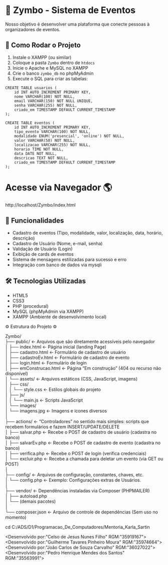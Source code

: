 # 🎉 Zymbo - Sistema de Eventos

Nosso objetivo é desenvolver uma plataforma que conecte pessoas à organizadores de eventos.


## 🧪 Como Rodar o Projeto

1. Instale o XAMPP (ou similar)
2. Coloque a pasta `Zymbo` dentro de `htdocs`
3. Inicie o Apache e MySQL no XAMPP
4. Crie o banco `zymbo_db` no phpMyAdmin
5. Execute o SQL para criar as tabelas:

```
CREATE TABLE usuarios (
    id INT AUTO_INCREMENT PRIMARY KEY,
    nome VARCHAR(100) NOT NULL,
    email VARCHAR(150) NOT NULL UNIQUE,
    senha VARCHAR(255) NOT NULL,
    criado_em TIMESTAMP DEFAULT CURRENT_TIMESTAMP
);

CREATE TABLE eventos (
    id INT AUTO_INCREMENT PRIMARY KEY,
    tipo_evento VARCHAR(100) NOT NULL,
    modalidade ENUM('presencial', 'online') NOT NULL,
    valor VARCHAR(50) NOT NULL,
    localizacao VARCHAR(255) NOT NULL,
    horario TIME NOT NULL,
    data DATE NOT NULL,
    descricao TEXT NOT NULL,
    criado_em TIMESTAMP DEFAULT CURRENT_TIMESTAMP
);
```
# Acesse via Navegador 🌎
http://localhost/Zymbo/index.html



## 🚀 Funcionalidades

- Cadastro de eventos (Tipo, modalidade, valor, localização, data, horário, descrição)
- Cadastro de Usuário (Nome, e-mail, senha)
- Validação de Usuário (Login)
- Exibição de cards de eventos
- Sistema de mensagens estilizadas para sucesso e erro
- Integração com banco de dados via mysqli


## 🛠️ Tecnologias Utilizadas

- HTML5
- CSS3
- PHP (procedural)
- MySQL (phpMyAdmin via XAMPP)
- XAMPP (Ambiente de desenvolvimento local)


⚙️  Estrutura do Projeto  ⚙️

Zymbo/                                                                                                                                                                                    
├── public/                     ← Arquivos que são diretamente acessíveis pelo navegador                                                                                                
│   ├── index.html              ← Página inicial (landing Page)                                                                                                                        
│   ├── cadastro.html           ← Formulário de cadastro de usuário                                                                                                                    
│   ├── cadastroEv.html         ← Formulário de cadastro de evento                                                                                                                    
│   ├── login.html              ← Formulário de login                                                                                                                                
│   ├── emConstrucao.html       ← Página “Em construção” (404 ou recurso não disponível)                                                                                                
│   └── assets/                 ← Arquivos estáticos (CSS, JavaScript, imagens)                                                                                                        
│       ├── css/                                                                                                                                                                        
│       │   └── style.css       ← Estilos globais do projeto                                                                                                                        
│       ├── js/                                                                                                                                                                        
│       │   └── main.js         ← Scripts JavaScript                                                                                                                                    
│       └── images/                                                                                                                                                                    
│           └── imagens.jpg     ← Imagens e icones diversos                                                                                                                            
│                                                                                                                                                                                        
├── actions/                    ← “Controladores” no sentido mais simples: scripts que recebem formulários e fazem INSERT/UPDATE/DELETE                                                
│   ├── salvar.php              ← Recebe o POST de cadastro de usuário (cadastra no banco)                                                                                                
│   ├── salvarEv.php            ← Recebe o POST de cadastro de evento (cadastra no banco)                                                                                                
│   ├── verifica.php            ← Recebe o POST de login (verifica credenciais)                                                                                                        
│   └── excluir.php             ← Recebe a chamada para deletar um evento (via GET ou POST)                                                                                            
│                                                                                                                                                                                        
├── config/                     ← Arquivos de configuração, constantes, chaves, etc.                                                                                                    
│   └── config.php              ← Exemplo: Configurações extras de Usuários.                                                                                                            
│                                                                                                                                                                                        
├── vendor/                     ← Dependências instaladas via Composer (PHPMAILER)                                                                                                        
│   ├── autoload.php                                                                                                                                                                    
│   └── (demais pacotes)                                                                                                                                                                
│                                                                                                                                                                                        
└── composer.json               ← Arquivo de controle de dependências (Sem uso no momento)                                                                                                





cd C:/ADS/D1/Programacao_De_Computadores/Mentoria_Karla_Sartin

<Desenvolvido por:"Celso de Jesus Nunes Filho" RGM:"35919167">                                                                                                                            
<Desenvolvido por:"Guilherme Tavares Pinheiro Moura" RGM:"35974664">                                                                                                                    
<Desenvolvido por:"João Carlos de Souza Carvalho" RGM:"36027022">                                                                                                                        
<Desenvolvido por:"Pedro Henrique Mendes dos Santos" RGM:"35563991">                                                                                                                    

</UDF>                                                                                                                                                                                   
